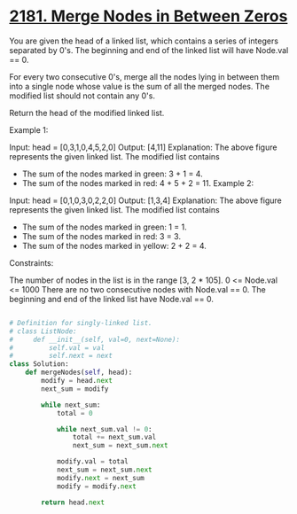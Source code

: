 # [2181. Merge Nodes in Between Zeros](https://leetcode.com/problems/merge-nodes-in-between-zeros/description/?envType=daily-question&envId=2024-07-04)

You are given the head of a linked list, which contains a series of integers separated by 0's. The beginning and end of the linked list will have Node.val == 0.

For every two consecutive 0's, merge all the nodes lying in between them into a single node whose value is the sum of all the merged nodes. The modified list should not contain any 0's.

Return the head of the modified linked list.

Example 1:

Input: head = [0,3,1,0,4,5,2,0]
Output: [4,11]
Explanation:
The above figure represents the given linked list. The modified list contains

- The sum of the nodes marked in green: 3 + 1 = 4.
- The sum of the nodes marked in red: 4 + 5 + 2 = 11.
  Example 2:

Input: head = [0,1,0,3,0,2,2,0]
Output: [1,3,4]
Explanation:
The above figure represents the given linked list. The modified list contains

- The sum of the nodes marked in green: 1 = 1.
- The sum of the nodes marked in red: 3 = 3.
- The sum of the nodes marked in yellow: 2 + 2 = 4.

Constraints:

The number of nodes in the list is in the range [3, 2 * 105].
0 <= Node.val <= 1000
There are no two consecutive nodes with Node.val == 0.
The beginning and end of the linked list have Node.val == 0.

```py

# Definition for singly-linked list.
# class ListNode:
#     def __init__(self, val=0, next=None):
#         self.val = val
#         self.next = next
class Solution:
    def mergeNodes(self, head):
        modify = head.next
        next_sum = modify

        while next_sum:
            total = 0

            while next_sum.val != 0:
                total += next_sum.val
                next_sum = next_sum.next

            modify.val = total
            next_sum = next_sum.next
            modify.next = next_sum
            modify = modify.next

        return head.next


```
